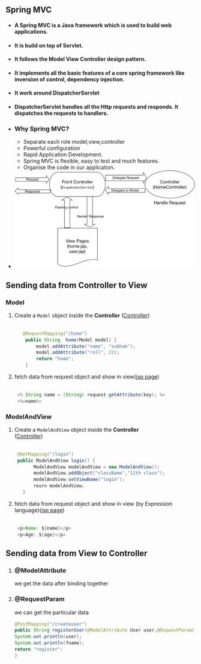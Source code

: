 ## Spring MVC

- #### A Spring MVC is a Java framework which is used to build web applications.
- #### It is build on top of Servlet.
- #### It follows the Model View Controller design pattern.
- #### It implements all the basic features of a core spring framework like inversion of control, dependency injection.
- #### It work around DispatcherServlet
- #### DispatcherServlet handles all the Http requests and responds. It dispatches the requests to handlers.
- ### Why Spring MVC?
    - Separate each role model,view,controller
    - Powerful configuration
    - Rapid Application Development.
    - Spring MVC is flexible, easy to test and much features.
    - Organise the code in our application.
- ![img.png](img.png)

## Sending data from Controller to View

### Model

1. Create a `Model` object inside the **Controller**
   ([Controller](src/main/java/com/springwebmvc/controller/HomeController.java))
    ```java 
   
       @RequestMapping("/home")
        public String  home(Model model) {
            model.addAttribute("name", "subham");
            model.addAttribute("roll", 23);
            return "home";
        }
2. fetch data from request object and show in view([jsp page](src/main/webapp/WEB-INF/views/home.jsp))
   ```java
    
    <% String name = (String) request.getAttribute(key); %>
    <%=name%>

### ModelAndView

1. Create a `ModelAndView` object inside the **Controller**  
   ([Controller](src/main/java/com/springwebmvc/controller/HomeController.java))
   ```java 
   
    @GetMapping("/login")
    public ModelAndView login() {
          ModelAndView modelAndView = new ModelAndView();
          modelAndView.addObject("className","12th class");
          modelAndView.setViewName("login");
          reurn modelAndView;
      }

2. fetch data from request object and show in view (by Expression
   language)([jsp page](src/main/webapp/WEB-INF/views/login.jsp))
   ```java
   
    <p>Name: ${name}</p>
    <p>Age: ${age}</p>
## Sending data from View to Controller
1. ### @ModelAttribute
   we get the data after binding together
2. ### @RequestParam
    we can get the particular data
    ```java
    @PostMapping("/createuser")
    public String registerUser(@ModelAttribute User user,@RequestParam("name") String fname) {
    System.out.println(user);
    System.out.println(fname);
    return "register";
    }
